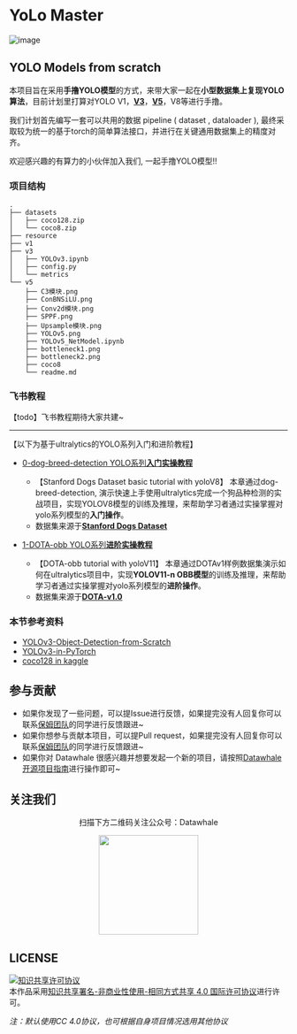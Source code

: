 # YoLo Master

![image](https://github.com/user-attachments/assets/f23752e3-e440-4fd6-a2ee-33b64bdc6544)

## YOLO Models from scratch

本项目旨在采用**手撸YOLO模型**的方式，来带大家一起在**小型数据集上复现YOLO算法**，目前计划里打算对YOLO V1，[**V3**](./v3/YOLOv3_Hong.ipynb)，[**V5**](./v5/YOLOv5_NetModel.ipynb)，V8等进行手撸。

我们计划首先编写一套可以共用的数据 pipeline ( dataset , dataloader ), 最终采取较为统一的基于torch的简单算法接口，并进行在关键通用数据集上的精度对齐。

欢迎感兴趣的有算力的小伙伴加入我们, 一起手撸YOLO模型!!

### 项目结构
```
.
├── datasets
│   ├── coco128.zip
│   └── coco8.zip
├── resource
├── v1
├── v3
│   ├── YOLOv3.ipynb
│   ├── config.py
│   └── metrics
└── v5
    ├── C3模块.png
    ├── ConBNSiLU.png
    ├── Conv2d模块.png
    ├── SPPF.png
    ├── Upsample模块.png
    ├── YOLOv5.png
    ├── YOLOv5_NetModel.ipynb
    ├── bottleneck1.png
    ├── bottleneck2.png
    ├── coco8
    └── readme.md
```


### 飞书教程

【todo】飞书教程期待大家共建~

---

【以下为基于ultralytics的YOLO系列入门和进阶教程】

- [0-dog-breed-detection YOLO系列**入门实操教程**](https://wvet00aj34c.feishu.cn/docx/Ojcfd0ZF5olk4Yxwt9ZcjgSenUD?from=from_copylink)

    - 【Stanford Dogs Dataset basic tutorial with yoloV8】 本章通过dog-breed-detection, 演示快速上手使用ultralytics完成一个狗品种检测的实战项目，实现YOLOV8模型的训练及推理，来帮助学习者通过实操掌握对yolo系列模型的**入门操作**。
    - 数据集来源于[**Stanford Dogs Dataset**](http://vision.stanford.edu/aditya86/ImageNetDogs/)


- [1-DOTA-obb YOLO系列**进阶实操教程**](https://wvet00aj34c.feishu.cn/docx/IPHFddAZmoBTr3xrRS0cW0Yanof?from=from_copylink)

    - 【DOTA-obb tutorial with yoloV11】 本章通过DOTAv1样例数据集演示如何在ultralytics项目中，实现**YOLOV11-n OBB模型**的训练及推理，来帮助学习者通过实操掌握对yolo系列模型的**进阶操作**。
    - 数据集来源于[**DOTA-v1.0**](https://captain-whu.github.io/DOTA/dataset.html)

###  本节参考资料

- [YOLOv3-Object-Detection-from-Scratch](https://github.com/williamcfrancis/YOLOv3-Object-Detection-from-Scratch/blob/main/YOLO_object_detection.ipynb)
- [YOLOv3-in-PyTorch](https://github.com/westerndigitalcorporation/YOLOv3-in-PyTorch/blob/release/src/model.py)
- [coco128 in kaggle](https://www.kaggle.com/datasets/ultralytics/coco128)



## 参与贡献

- 如果你发现了一些问题，可以提Issue进行反馈，如果提完没有人回复你可以联系[保姆团队](https://github.com/datawhalechina/DOPMC/blob/main/OP.md)的同学进行反馈跟进~
- 如果你想参与贡献本项目，可以提Pull request，如果提完没有人回复你可以联系[保姆团队](https://github.com/datawhalechina/DOPMC/blob/main/OP.md)的同学进行反馈跟进~
- 如果你对 Datawhale 很感兴趣并想要发起一个新的项目，请按照[Datawhale开源项目指南](https://github.com/datawhalechina/DOPMC/blob/main/GUIDE.md)进行操作即可~

## 关注我们

<div align=center>
<p>扫描下方二维码关注公众号：Datawhale</p>
<img src="https://raw.githubusercontent.com/datawhalechina/pumpkin-book/master/res/qrcode.jpeg" width = "180" height = "180">
</div>

## LICENSE

<a rel="license" href="http://creativecommons.org/licenses/by-nc-sa/4.0/"><img alt="知识共享许可协议" style="border-width:0" src="https://img.shields.io/badge/license-CC%20BY--NC--SA%204.0-lightgrey" /></a><br />本作品采用<a rel="license" href="http://creativecommons.org/licenses/by-nc-sa/4.0/">知识共享署名-非商业性使用-相同方式共享 4.0 国际许可协议</a>进行许可。

*注：默认使用CC 4.0协议，也可根据自身项目情况选用其他协议*
